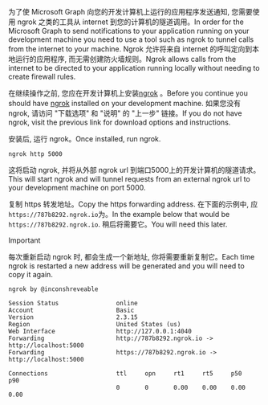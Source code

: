 <!-- markdownlint-disable MD002 MD041 -->

<span data-ttu-id="6e501-101">为了使 Microsoft Graph 向您的开发计算机上运行的应用程序发送通知, 您需要使用 ngrok 之类的工具从 internet 到您的计算机的隧道调用。</span><span class="sxs-lookup"><span data-stu-id="6e501-101">In order for the Microsoft Graph to send notifications to your application running on your development machine you need to use a tool such as ngrok to tunnel calls from the internet to your machine.</span></span> <span data-ttu-id="6e501-102">Ngrok 允许将来自 internet 的呼叫定向到本地运行的应用程序, 而无需创建防火墙规则。</span><span class="sxs-lookup"><span data-stu-id="6e501-102">Ngrok allows calls from the internet to be directed to your application running locally without needing to create firewall rules.</span></span>

<span data-ttu-id="6e501-103">在继续操作之前, 您应在开发计算机上安装[ngrok](https://ngrok.com) 。</span><span class="sxs-lookup"><span data-stu-id="6e501-103">Before you continue you should have [ngrok](https://ngrok.com) installed on your development machine.</span></span> <span data-ttu-id="6e501-104">如果您没有 ngrok, 请访问 "下载选项" 和 "说明" 的 "上一步" 链接。</span><span class="sxs-lookup"><span data-stu-id="6e501-104">If you do not have ngrok, visit the previous link for download options and instructions.</span></span>

<span data-ttu-id="6e501-105">安装后, 运行 ngrok。</span><span class="sxs-lookup"><span data-stu-id="6e501-105">Once installed, run ngrok.</span></span>

```shell
ngrok http 5000
```

<span data-ttu-id="6e501-106">这将启动 ngrok, 并将从外部 ngrok url 到端口5000上的开发计算机的隧道请求。</span><span class="sxs-lookup"><span data-stu-id="6e501-106">This will start ngrok and will tunnel requests from an external ngrok url to your development machine on port 5000.</span></span>

<span data-ttu-id="6e501-107">复制 https 转发地址。</span><span class="sxs-lookup"><span data-stu-id="6e501-107">Copy the https forwarding address.</span></span> <span data-ttu-id="6e501-108">在下面的示例中, 应`https://787b8292.ngrok.io`为。</span><span class="sxs-lookup"><span data-stu-id="6e501-108">In the example below that would be `https://787b8292.ngrok.io`.</span></span> <span data-ttu-id="6e501-109">稍后将需要它。</span><span class="sxs-lookup"><span data-stu-id="6e501-109">You will need this later.</span></span>

> [!IMPORTANT]
> <span data-ttu-id="6e501-110">每次重新启动 ngrok 时, 都会生成一个新地址, 你将需要重新复制它。</span><span class="sxs-lookup"><span data-stu-id="6e501-110">Each time ngrok is restarted a new address will be generated and you will need to copy it again.</span></span>

```shell
ngrok by @inconshreveable

Session Status                online
Account                       Basic
Version                       2.3.15
Region                        United States (us)
Web Interface                 http://127.0.0.1:4040
Forwarding                    http://787b8292.ngrok.io -> http://localhost:5000
Forwarding                    https://787b8292.ngrok.io -> http://localhost:5000

Connections                   ttl     opn     rt1     rt5     p50     p90
                              0       0       0.00    0.00    0.00    0.00
```
